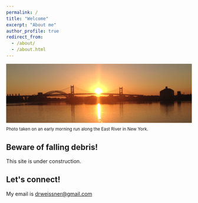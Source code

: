 ```yaml
---
permalink: /
title: "Welcome"
excerpt: "About me"
author_profile: true
redirect_from: 
  - /about/
  - /about.html
---
```



![](/images/sunset.png)
<sub>Photo taken on an early morning run along the East River in New York.


Beware of falling debris!  
------------------------------------------
This site is under construction.


Let's connect!
------
My email is [drweissner@gmail.com](mailto:drweissner@gmail.com)

